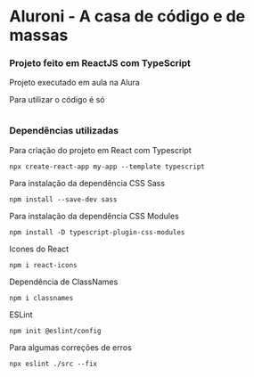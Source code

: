 # Aluroni - A casa de código e de massas

### Projeto feito em ReactJS com TypeScript
Projeto executado em aula na Alura

Para utilizar o código é só 
```

```

### Dependências utilizadas

Para criação do projeto em React com Typescript
```
npx create-react-app my-app --template typescript
```

Para instalação da dependência CSS Sass
```
npm install --save-dev sass
```

Para instalação da dependência CSS Modules
```
npm install -D typescript-plugin-css-modules
```

Icones do React
```
npm i react-icons
```

Dependência de ClassNames
```
npm i classnames
```

ESLint
```
npm init @eslint/config
```

Para algumas correções de erros
```
npx eslint ./src --fix
```

